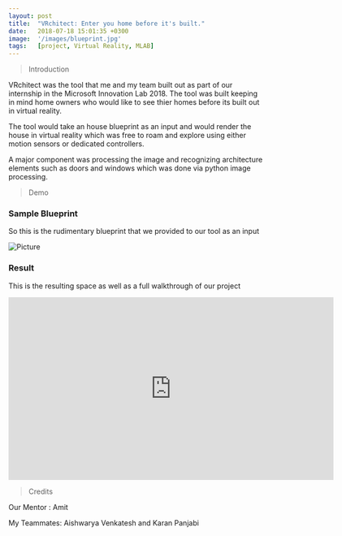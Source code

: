 ```yaml
---
layout: post
title:  "VRchitect: Enter you home before it's built."
date:   2018-07-18 15:01:35 +0300
image:  '/images/blueprint.jpg'
tags:   [project, Virtual Reality, MLAB]
---
```

> Introduction

VRchitect was the tool that me and my team built out as part of our internship in the Microsoft Innovation Lab 2018. The tool was built keeping in mind home owners who would like to see thier homes before its built out in virtual reality.

The tool would take an house blueprint as an input and would render the house in virtual reality which was free to roam and explore using either motion sensors or dedicated controllers. 

A major component was processing the image and recognizing architecture elements such as doors and windows which was done via python image processing.

> Demo

### Sample Blueprint

So this is the rudimentary blueprint that we provided to our tool as an input

![Picture]({{site.baseurl}}/images/sample_input.jpg)

### Result

This is the resulting space as well as a full walkthrough of our project

<p><iframe src="https://player.vimeo.com/video/743771873?title=0&byline=0" width="640" height="360" frameborder="0" allowfullscreen></iframe></p>

> Credits

Our Mentor : Amit

My Teammates: Aishwarya Venkatesh and Karan Panjabi
